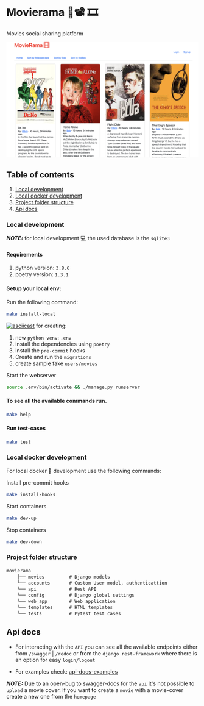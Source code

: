 # Movierama 🍿📽️ 🎞️
Movies social sharing platform 

![project](readme-data/project.png)

## Table of contents
1. [Local development](#local-development)
2. [Local docker development](#local-docker-development)
3. [Project folder structure](#project-folder-structure)
4. [Api docs](#api-docs)

### Local development 
**_NOTE:_**  for local development 💻 the used database is the `sqlite3`

#### Requirements
1. python version: `3.8.6`
2. poetry version: `1.3.1`

#### Setup your local env:
Run the following command:
```bash
make install-local
```
[![asciicast](https://asciinema.org/a/ZdKV1pTjJUU6nd7O7KRrYgZeF.svg)](https://asciinema.org/a/ZdKV1pTjJUU6nd7O7KRrYgZeF)
for creating:
1. new `python venv`: `.env`
2. install the dependencies using `poetry`
3. install the `pre-commit` hooks 
4. Create and run the `migrations`
5. create sample fake `users/movies`

Start the webserver
```bash
source .env/bin/activate && ./manage.py runserver
```

#### To see all the available commands run.
```bash
make help 
```
#### Run test-cases
```bash
make test 
```

### Local docker development
For local docker 🐳  development use the following commands:

Install pre-commit hooks
```bash
make install-hooks
```
Start containers 
```bash
make dev-up
```
Stop containers
```bash
make dev-down
```

### Project folder structure 

```
movierama
    ├── movies         # Django models 
    └── accounts       # Custom User model, authenticattion 
    └── api            # Rest API
    └── config         # Django global settings
    └── web_app        # Web application
    └── templates      # HTML templates
    └── tests          # Pytest test cases
```

## Api docs 

* For interacting with the `API` you can see all the available
endpoints either from `/swagger` | `/redoc` 
or from the `django rest-framework` where there is an option for
easy `login/logout`

* For examples check: [api-docs-examples](api/api-docs.md)

**_NOTE:_** Due to an open-bug to swagger-docs for the `api` it's 
not possible to `upload` a movie cover. If you want to create a `movie`
with a movie-cover create a new one from the `homepage`